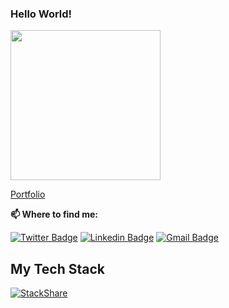 ### Hello World! 

<img src="https://media.giphy.com/media/qgQUggAC3Pfv687qPC/giphy.gif" width="240px"></h2> 


[Portfolio](https://kubilay.info/)


**📫 Where to find me:** 

[![Twitter Badge](https://img.shields.io/badge/-@isenkubilay-1ca0f1?style=flat-square&labelColor=1ca0f1&logo=twitter&logoColor=white&link=https://twitter.com/isenkubilay)](https://twitter.com/isenkubilay) [![Linkedin Badge](https://img.shields.io/badge/-kubilayisen-blue?style=flat-square&logo=Linkedin&logoColor=white&link=https://www.linkedin.com/in/kubilayisen/)](https://www.linkedin.com/in/kubilayisen/) 
[![Gmail Badge](https://img.shields.io/badge/-isen.kubilay@gmail.com-c14438?style=flat-square&logo=Gmail&logoColor=white&link=mailto:isen.kubilay@gmail.com)](mailto:isen.kubilay@gmail.com)


## My Tech Stack

[![StackShare](http://img.shields.io/badge/tech-stack-0690fa.svg?style=flat)](https://stackshare.io/isennkubilay/devops)
